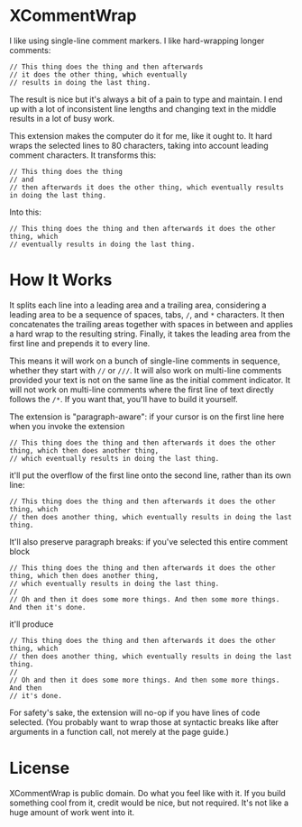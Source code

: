 # XCommentWrap

I like using single-line comment markers. I like hard-wrapping longer comments:

    // This thing does the thing and then afterwards
    // it does the other thing, which eventually
    // results in doing the last thing.

The result is nice but it's always a bit of a pain to type and maintain. I end up with a lot of inconsistent line lengths and changing text in the middle results in a lot of busy work.

This extension makes the computer do it for me, like it ought to. It hard wraps the selected lines to 80 characters, taking into account leading comment characters. It transforms this:

    // This thing does the thing
    // and
    // then afterwards it does the other thing, which eventually results in doing the last thing.

Into this:

    // This thing does the thing and then afterwards it does the other thing, which
    // eventually results in doing the last thing.

# How It Works

It splits each line into a leading area and a trailing area, considering a leading area to be a sequence of spaces, tabs, `/`, and `*` characters. It then concatenates the trailing areas together with spaces in between and applies a hard wrap to the resulting string. Finally, it takes the leading area from the first line and prepends it to every line.

This means it will work on a bunch of single-line comments in sequence, whether they start with `//` or `///`. It will also work on multi-line comments provided your text is not on the same line as the initial comment indicator. It will not work on multi-line comments where the first line of text directly follows the `/*`. If you want that, you'll have to build it yourself.

The extension is "paragraph-aware": if your cursor is on the first line here when you invoke the
extension

    // This thing does the thing and then afterwards it does the other thing, which then does another thing,
    // which eventually results in doing the last thing.

it'll put the overflow of the first line onto the second line, rather than its own line:

    // This thing does the thing and then afterwards it does the other thing, which
    // then does another thing, which eventually results in doing the last thing.

It'll also preserve paragraph breaks: if you've selected this entire comment block

    // This thing does the thing and then afterwards it does the other thing, which then does another thing,
    // which eventually results in doing the last thing.
    //
    // Oh and then it does some more things. And then some more things. And then it's done.

it'll produce

    // This thing does the thing and then afterwards it does the other thing, which
    // then does another thing, which eventually results in doing the last thing.
    //
    // Oh and then it does some more things. And then some more things. And then
    // it's done.

For safety's sake, the extension will no-op if you have lines of code selected. (You probably want
to wrap those at syntactic breaks like after arguments in a function call, not merely at the page
guide.)

# License

XCommentWrap is public domain. Do what you feel like with it. If you build something cool from it, credit would be nice, but not required. It's not like a huge amount of work went into it.
